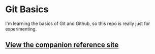 Git Basics
=====================
I'm learning the basics of Git and Github, so this repo is really just for experimenting.


## [View the companion reference site](https://adamlcy.github.io/github-basics/)
